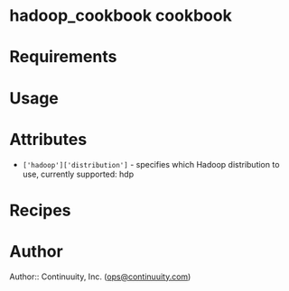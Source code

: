 # hadoop_cookbook cookbook

# Requirements

# Usage

# Attributes
* `['hadoop']['distribution']` - specifies which Hadoop distribution to use, currently supported: hdp

# Recipes

# Author

Author:: Continuuity, Inc. (<ops@continuuity.com>)
